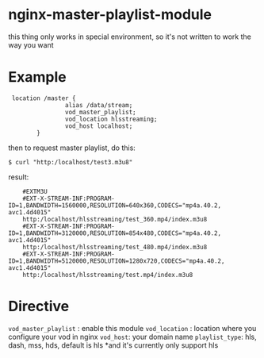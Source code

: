 # nginx-master-playlist-module

this thing only works in special environment, so it's not written to work the way you want


# Example


```
 location /master {
                alias /data/stream;
                vod_master_playlist;
                vod_location hlsstreaming;
                vod_host localhost;
        }
```

then to request master playlist, do this:

```
$ curl "http:/localhost/test3.m3u8"
```

result:

```
	#EXTM3U
	#EXT-X-STREAM-INF:PROGRAM-ID=1,BANDWIDTH=1560000,RESOLUTION=640x360,CODECS="mp4a.40.2, avc1.4d4015"
	http:/localhost/hlsstreaming/test_360.mp4/index.m3u8
	#EXT-X-STREAM-INF:PROGRAM-ID=1,BANDWIDTH=3120000,RESOLUTION=854x480,CODECS="mp4a.40.2, avc1.4d4015"
	http:/localhost/hlsstreaming/test_480.mp4/index.m3u8
	#EXT-X-STREAM-INF:PROGRAM-ID=1,BANDWIDTH=5120000,RESOLUTION=1280x720,CODECS="mp4a.40.2, avc1.4d4015"
	http:/localhost/hlsstreaming/test.mp4/index.m3u8	
```

# Directive


`vod_master_playlist` : enable this module
`vod_location` : location where you configure your vod in nginx
`vod_host`: your domain name
`playlist_type`: hls, dash, mss, hds, default is hls  *and it's currently only support hls



